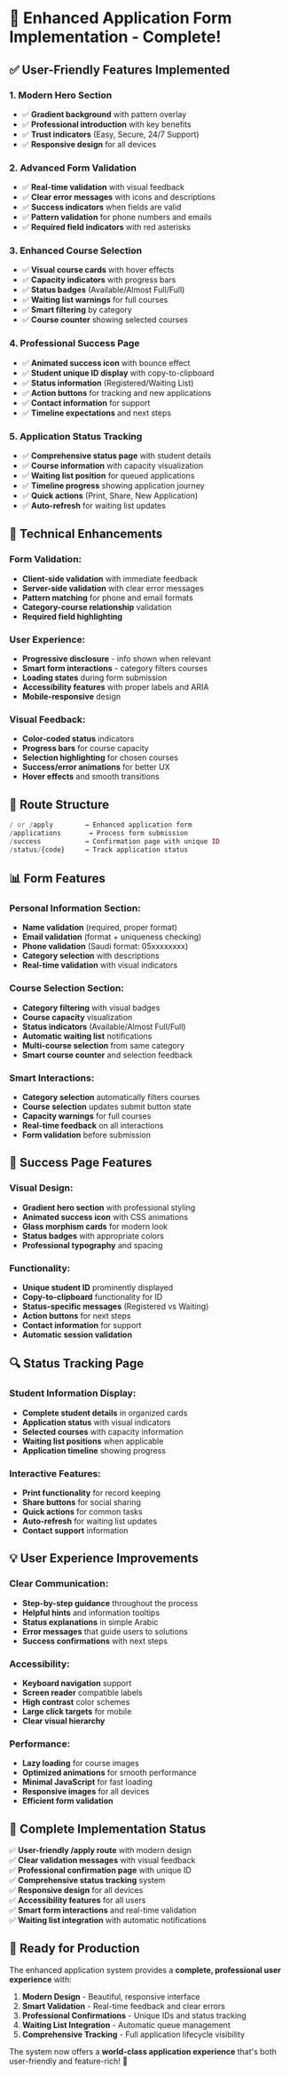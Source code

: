 # 🎯 Enhanced Application Form Implementation - Complete!

## ✅ **User-Friendly Features Implemented**

### 1. **Modern Hero Section**

-   ✅ **Gradient background** with pattern overlay
-   ✅ **Professional introduction** with key benefits
-   ✅ **Trust indicators** (Easy, Secure, 24/7 Support)
-   ✅ **Responsive design** for all devices

### 2. **Advanced Form Validation**

-   ✅ **Real-time validation** with visual feedback
-   ✅ **Clear error messages** with icons and descriptions
-   ✅ **Success indicators** when fields are valid
-   ✅ **Pattern validation** for phone numbers and emails
-   ✅ **Required field indicators** with red asterisks

### 3. **Enhanced Course Selection**

-   ✅ **Visual course cards** with hover effects
-   ✅ **Capacity indicators** with progress bars
-   ✅ **Status badges** (Available/Almost Full/Full)
-   ✅ **Waiting list warnings** for full courses
-   ✅ **Smart filtering** by category
-   ✅ **Course counter** showing selected courses

### 4. **Professional Success Page**

-   ✅ **Animated success icon** with bounce effect
-   ✅ **Student unique ID display** with copy-to-clipboard
-   ✅ **Status information** (Registered/Waiting List)
-   ✅ **Action buttons** for tracking and new applications
-   ✅ **Contact information** for support
-   ✅ **Timeline expectations** and next steps

### 5. **Application Status Tracking**

-   ✅ **Comprehensive status page** with student details
-   ✅ **Course information** with capacity visualization
-   ✅ **Waiting list position** for queued applications
-   ✅ **Timeline progress** showing application journey
-   ✅ **Quick actions** (Print, Share, New Application)
-   ✅ **Auto-refresh** for waiting list updates

## 🔧 **Technical Enhancements**

### **Form Validation:**

-   **Client-side validation** with immediate feedback
-   **Server-side validation** with clear error messages
-   **Pattern matching** for phone and email formats
-   **Category-course relationship** validation
-   **Required field highlighting**

### **User Experience:**

-   **Progressive disclosure** - info shown when relevant
-   **Smart form interactions** - category filters courses
-   **Loading states** during form submission
-   **Accessibility features** with proper labels and ARIA
-   **Mobile-responsive** design

### **Visual Feedback:**

-   **Color-coded status** indicators
-   **Progress bars** for course capacity
-   **Selection highlighting** for chosen courses
-   **Success/error animations** for better UX
-   **Hover effects** and smooth transitions

## 🎨 **Route Structure**

```php
/ or /apply        → Enhanced application form
/applications       → Process form submission
/success           → Confirmation page with unique ID
/status/{code}     → Track application status
```

## 📊 **Form Features**

### **Personal Information Section:**

-   **Name validation** (required, proper format)
-   **Email validation** (format + uniqueness checking)
-   **Phone validation** (Saudi format: 05xxxxxxxx)
-   **Category selection** with descriptions
-   **Real-time validation** with visual indicators

### **Course Selection Section:**

-   **Category filtering** with visual badges
-   **Course capacity** visualization
-   **Status indicators** (Available/Almost Full/Full)
-   **Automatic waiting list** notifications
-   **Multi-course selection** from same category
-   **Smart course counter** and selection feedback

### **Smart Interactions:**

-   **Category selection** automatically filters courses
-   **Course selection** updates submit button state
-   **Capacity warnings** for full courses
-   **Real-time feedback** on all interactions
-   **Form validation** before submission

## 🚀 **Success Page Features**

### **Visual Design:**

-   **Gradient hero section** with professional styling
-   **Animated success icon** with CSS animations
-   **Glass morphism cards** for modern look
-   **Status badges** with appropriate colors
-   **Professional typography** and spacing

### **Functionality:**

-   **Unique student ID** prominently displayed
-   **Copy-to-clipboard** functionality for ID
-   **Status-specific messages** (Registered vs Waiting)
-   **Action buttons** for next steps
-   **Contact information** for support
-   **Automatic session validation**

## 🔍 **Status Tracking Page**

### **Student Information Display:**

-   **Complete student details** in organized cards
-   **Application status** with visual indicators
-   **Selected courses** with capacity information
-   **Waiting list positions** when applicable
-   **Application timeline** showing progress

### **Interactive Features:**

-   **Print functionality** for record keeping
-   **Share buttons** for social sharing
-   **Quick actions** for common tasks
-   **Auto-refresh** for waiting list updates
-   **Contact support** information

## 💡 **User Experience Improvements**

### **Clear Communication:**

-   **Step-by-step guidance** throughout the process
-   **Helpful hints** and information tooltips
-   **Status explanations** in simple Arabic
-   **Error messages** that guide users to solutions
-   **Success confirmations** with next steps

### **Accessibility:**

-   **Keyboard navigation** support
-   **Screen reader** compatible labels
-   **High contrast** color schemes
-   **Large click targets** for mobile
-   **Clear visual hierarchy**

### **Performance:**

-   **Lazy loading** for course images
-   **Optimized animations** for smooth performance
-   **Minimal JavaScript** for fast loading
-   **Responsive images** for all devices
-   **Efficient form validation**

## 🎯 **Complete Implementation Status**

✅ **User-friendly /apply route** with modern design  
✅ **Clear validation messages** with visual feedback  
✅ **Professional confirmation page** with unique ID  
✅ **Comprehensive status tracking** system  
✅ **Responsive design** for all devices  
✅ **Accessibility features** for all users  
✅ **Smart form interactions** and real-time validation  
✅ **Waiting list integration** with automatic notifications

## 🚀 **Ready for Production**

The enhanced application system provides a **complete, professional user experience** with:

1. **Modern Design** - Beautiful, responsive interface
2. **Smart Validation** - Real-time feedback and clear errors
3. **Professional Confirmations** - Unique IDs and status tracking
4. **Waiting List Integration** - Automatic queue management
5. **Comprehensive Tracking** - Full application lifecycle visibility

The system now offers a **world-class application experience** that's both user-friendly and feature-rich! 🎉
